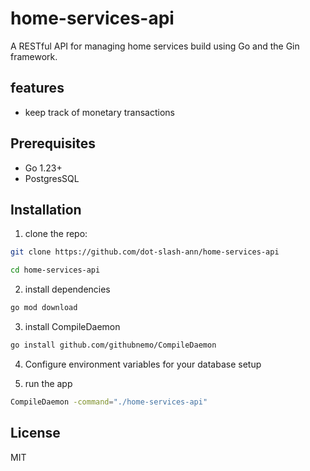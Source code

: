 # home-services-api

A RESTful API for managing home services build using Go and the Gin framework.

## features

- keep track of monetary transactions

## Prerequisites

- Go 1.23+
- PostgresSQL

## Installation

1. clone the repo:

```bash
git clone https://github.com/dot-slash-ann/home-services-api

cd home-services-api
```

2. install dependencies

```bash
go mod download
```

3. install CompileDaemon

```bash
go install github.com/githubnemo/CompileDaemon
```

4. Configure environment variables for your database setup

5. run the app

```bash
CompileDaemon -command="./home-services-api"
```

## License

MIT
